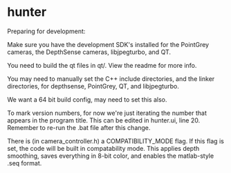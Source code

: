 # hunter

Preparing for development:

Make sure you have the development SDK's installed for the PointGrey cameras, the DepthSense cameras,
libjpegturbo, and QT. 

You need to build the qt files in qt/. View the readme for more info. 

You may need to manually set the C++ include directories, and the linker directories, for depthsense, PointGrey, QT, and libjpegturbo.

We want a 64 bit build config, may need to set this also.

To mark version numbers, for now we're just iterating the number that appears in the program title. This can be edited in hunter.ui, line 20. Remember to re-run the .bat file after this change.


There is (in camera_controller.h) a COMPATIBILITY_MODE flag. If this flag is set, the code will be built in compatability mode. This applies depth smoothing, saves everything in 8-bit color, and enables the matlab-style .seq format. 